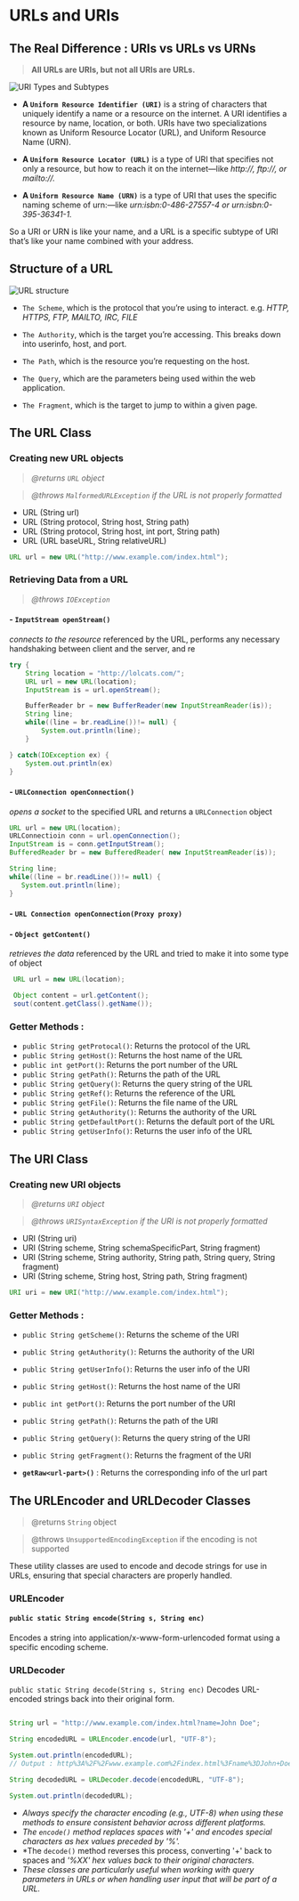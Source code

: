 # URLs and URIs

## The Real Difference : URIs vs URLs vs URNs

> **All URLs are URIs, but not all URIs are URLs.**

![URI Types and Subtypes](https://media.beehiiv.com/cdn-cgi/image/fit%3Dscale-down%2Cformat%3Dauto%2Conerror%3Dredirect%2Cquality%3D80/uploads/asset/file/68ca2654-8f07-48e6-855e-88a9e4c9f906/URL-URI-Miessler-2022.png)

- **A `Uniform Resource Identifier (URI)`** is a string of characters that uniquely identify a name or a resource on the internet. A URI identifies a resource by name, location, or both. URIs have two specializations known as Uniform Resource Locator (URL), and Uniform Resource Name (URN).

- **A `Uniform Resource Locator (URL)`** is a type of URI that specifies not only a resource, but how to reach it on the internet—like *http://, ftp://, or mailto://.*

- **A `Uniform Resource Name (URN)`** is a type of URI that uses the specific naming scheme of urn:—like *urn:isbn:0-486-27557-4 or urn:isbn:0-395-36341-1.*

So a URI or URN is like your name, and a URL is a specific subtype of URI that’s like your name combined with your address.


## Structure of a URL

![URL structure](https://media.beehiiv.com/cdn-cgi/image/fit%3Dscale-down%2Cformat%3Dauto%2Conerror%3Dredirect%2Cquality%3D80/uploads/asset/file/eed0f6bf-2e78-4859-bbfe-18cd2efc3f7e/uri-breakdown-2022-1024x135.png)

- `The Scheme`, which is the protocol that you’re using to interact. e.g. *HTTP, HTTPS, FTP, MAILTO, IRC, FILE*

- `The Authority`, which is the target you’re accessing. This breaks down into userinfo, host, and port.

- `The Path`, which is the resource you’re requesting on the host.

- `The Query`, which are the parameters being used within the web application.

- `The Fragment`, which is the target to jump to within a given page.

## The URL Class

### Creating new URL objects

> *@returns  `URL` object*

> *@throws `MalformedURLException` if the URL is not properly formatted*


- URL (String url) 
- URL (String protocol, String host, String path)
- URL (String protocol, String host, int port, String path)
- URL (URL baseURL, String relativeURL)

```java
URL url = new URL("http://www.example.com/index.html");
```

### Retrieving Data from a URL

> *@throws `IOException`*

#### - `InputStream openStream()`
*connects to the resource* referenced by the URL, performs any necessary handshaking between client and the server, and re

```java
try {
    String location = "http://lolcats.com/";
    URL url = new URL(location);
    InputStream is = url.openStream();

    BufferReader br = new BufferReader(new InputStreamReader(is));
    String line;
    while((line = br.readLine())!= null) {
        System.out.println(line);
    }

} catch(IOException ex) {
    System.out.println(ex)
}
```

#### - `URLConnection openConnection()`
 *opens a socket* to the specified URL and returns a `URLConnection` object

 ```java
 URL url = new URL(location);
 URLConnectioin conn = url.openConnection();
 InputStream is = conn.getInputStream();
 BufferedReader br = new BufferedReader( new InputStreamReader(is));

String line;
while((line = br.readLine())!= null) {
    System.out.println(line);
}
 ```

#### - `URL Connection openConnection(Proxy proxy)`

#### - `Object getContent()`
 *retrieves the data* referenced by the URL and tried to make it into some type of object

```java
 URL url = new URL(location);

 Object content = url.getContent();
 sout(content.getClass().getName());
 ```


### Getter Methods : 

- `public String getProtocal()`: Returns the protocol of the URL
- `public String getHost()`: Returns the host name of the URL
- `public int getPort()`: Returns the port number of the URL
- `public String getPath()`: Returns the path of the URL
- `public String getQuery()`: Returns the query string of the URL
- `public String getRef()`: Returns the reference of the URL
- `public String getFile()`: Returns the file name of the URL
- `public String getAuthority()`: Returns the authority of the URL
- `public String getDefaultPort()`: Returns the default port of the URL
- `public String getUserInfo()`: Returns the user info of the URL


## The URI Class

### Creating new URI objects

> *@returns  `URI` object*

> *@throws `URISyntaxException` if the URI is not properly formatted*

- URI (String uri)
- URI (String scheme, String schemaSpecificPart, String fragment)
- URI (String scheme, String authority, String path, String query, String fragment)
- URI (String scheme, String host, String path, String fragment)

```java
URI uri = new URI("http://www.example.com/index.html");
```

### Getter Methods :

- `public String getScheme()`: Returns the scheme of the URI
- `public String getAuthority()`: Returns the authority of the URI
- `public String getUserInfo()`: Returns the user info of the URI
- `public String getHost()`: Returns the host name of the URI
- `public int getPort()`: Returns the port number of the URI
- `public String getPath()`: Returns the path of the URI
- `public String getQuery()`: Returns the query string of the URI
- `public String getFragment()`: Returns the fragment of the URI

- **`getRaw<url-part>()`** : Returns the corresponding info of the url part


## The URLEncoder and URLDecoder Classes

> @returns `String` object

> @throws `UnsupportedEncodingException` if the encoding is not supported

These utility classes are used to encode and decode strings for use in URLs, ensuring that special characters are properly handled.

### URLEncoder

#### `public static String encode(String s, String enc)`
 Encodes a string into application/x-www-form-urlencoded format using a specific encoding scheme.

### URLDecoder

 `public static String decode(String s, String enc)`
 Decodes URL-encoded strings back into their original form.

```java

String url = "http://www.example.com/index.html?name=John Doe";

String encodedURL = URLEncoder.encode(url, "UTF-8");

System.out.println(encodedURL); 
// Output : http%3A%2F%2Fwww.example.com%2Findex.html%3Fname%3DJohn+Doe

String decodedURL = URLDecoder.decode(encodedURL, "UTF-8");

System.out.println(decodedURL);

```
 - *Always specify the character encoding (e.g., UTF-8) when using these methods to ensure consistent behavior across different platforms.*
 - *The `encode()` method replaces spaces with '+' and encodes special characters as hex values preceded by '%'.*
- *The `decode()` method reverses this process, converting '+' back to spaces and *'%XX' hex values back to their original characters.*
 - *These classes are particularly useful when working with query parameters in URLs or when handling user input that will be part of a URL.*




